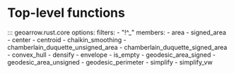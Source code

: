 # Top-level functions

::: geoarrow.rust.core
    options:
      filters:
        - "!^_"
      members:
        - area
        - signed_area
        - center
        - centroid
        - chaikin_smoothing
        - chamberlain_duquette_unsigned_area
        - chamberlain_duquette_signed_area
        - convex_hull
        - densify
        - envelope
        - is_empty
        - geodesic_area_signed
        - geodesic_area_unsigned
        - geodesic_perimeter
        - simplify
        - simplify_vw
